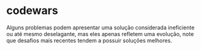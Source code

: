 # codewars
<p>Alguns problemas podem apresentar uma solução considerada ineficiente ou até mesmo deselagante, mas eles apenas refletem uma evolução, note que desafios mais recentes tendem a possuir soluções melhores.</p>
